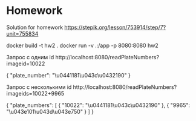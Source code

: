 # Homework
Solution for homework https://stepik.org/lesson/753914/step/7?unit=755834

docker build -t hw2 .
docker run -v .:/app -p 8080:8080 hw2

Запрос с одним id
http://localhost:8080/readPlateNumbers?imageid=10022

{
  "plate_number": "\u0441181\u043c\u0432190"
}

Запрос с несколькими id
http://localhost:8080/readPlateNumbers?imageids=10022+9965

{
  "plate_numbers": [
    {
      "10022": "\u0441181\u043c\u0432190"
    }, 
    {
      "9965": "\u043e101\u043d\u043e750"
    }
  ]
}
